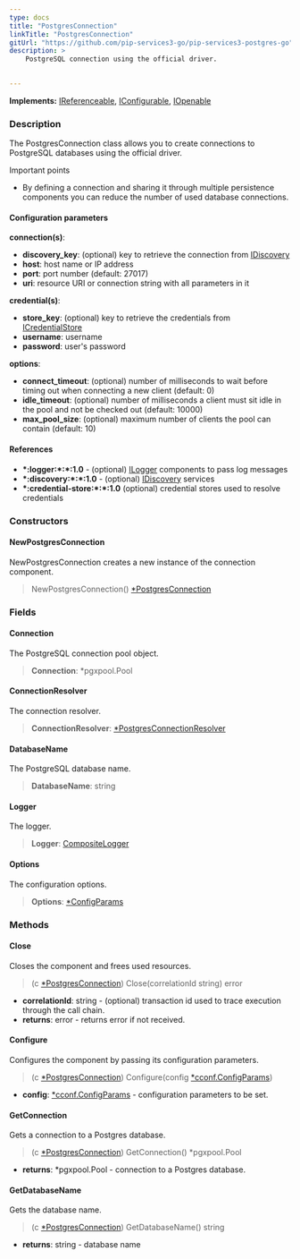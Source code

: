 ```yaml
---
type: docs
title: "PostgresConnection"
linkTitle: "PostgresConnection"
gitUrl: "https://github.com/pip-services3-go/pip-services3-postgres-go"
description: >
    PostgreSQL connection using the official driver.

   
---
```


**Implements:** [IReferenceable](../../../commons/refer/ireferenceable), [IConfigurable](../../../commons/config/iconfigurable),
[IOpenable](../../../commons/run/iopenable)

### Description

The PostgresConnection class allows you to create connections to PostgreSQL databases using the official driver.

Important points

-  By defining a connection and sharing it through multiple persistence components you can reduce the number of used database connections.

#### Configuration parameters

**connection(s)**:    
- **discovery_key**: (optional) key to retrieve the connection from [IDiscovery](../../../components/connect/idiscovery)
- **host**: host name or IP address
- **port**: port number (default: 27017)
- **uri**: resource URI or connection string with all parameters in it

**credential(s)**:    
- **store_key**: (optional) key to retrieve the credentials from [ICredentialStore](../../../components/auth/icredential_store)
- **username**: username
- **password**: user's password

**options**:
- **connect_timeout**: (optional) number of milliseconds to wait before timing out when connecting a new client (default: 0)
- **idle_timeout**: (optional) number of milliseconds a client must sit idle in the pool and not be checked out (default: 10000)
- **max_pool_size**: (optional) maximum number of clients the pool can contain (default: 10)

#### References
- **\*:logger:\*:\*:1.0** - (optional) [ILogger](../../../components/log/ilogger) components to pass log messages
- **\*:discovery:\*:\*:1.0** - (optional) [IDiscovery](../../../components/connect/idiscovery) services
- **\*:credential-store:\*:\*:1.0** (optional) credential stores used to resolve credentials

### Constructors

#### NewPostgresConnection
NewPostgresConnection creates a new instance of the connection component.

> NewPostgresConnection() [*PostgresConnection]()

### Fields

<span class="hide-title-link">


#### Connection
The PostgreSQL connection pool object.
> **Connection**: *pgxpool.Pool

#### ConnectionResolver
The connection resolver.
> **ConnectionResolver**: [*PostgresConnectionResolver](../postgres_connection_resolver)

#### DatabaseName
The PostgreSQL database name.
> **DatabaseName**: string

#### Logger
The logger.
> **Logger**: [CompositeLogger](../../../components/log/composite_logger)

#### Options
The configuration options.
> **Options**: [*ConfigParams](../../../commons/config/config_params)


</span>


### Methods

#### Close
Closes the component and frees used resources.

> (c [*PostgresConnection]()) Close(correlationId string) error

- **correlationId**: string - (optional) transaction id used to trace execution through the call chain.
- **returns**: error - returns error if not received.


#### Configure
Configures the component by passing its configuration parameters.

> (c [*PostgresConnection]()) Configure(config [*cconf.ConfigParams](../../../commons/config/config_params))

- **config**: [*cconf.ConfigParams](../../../commons/config/config_params) - configuration parameters to be set.


#### GetConnection
Gets a connection to a Postgres database.

> (c [*PostgresConnection]()) GetConnection() *pgxpool.Pool

- **returns**: *pgxpool.Pool - connection to a Postgres database.


#### GetDatabaseName
Gets the database name.

> (c [*PostgresConnection]()) GetDatabaseName() string

- **returns**: string - database name
